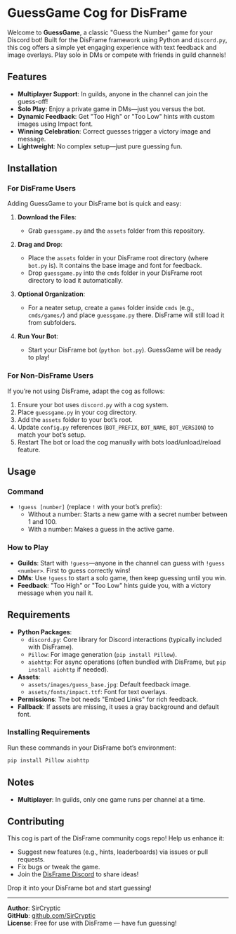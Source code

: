 # GuessGame Cog for DisFrame

Welcome to **GuessGame**, a classic "Guess the Number" game for your Discord bot! Built for the DisFrame framework using Python and `discord.py`, this cog offers a simple yet engaging experience with text feedback and image overlays. Play solo in DMs or compete with friends in guild channels!

## Features

- **Multiplayer Support**: In guilds, anyone in the channel can join the guess-off!
- **Solo Play**: Enjoy a private game in DMs—just you versus the bot.
- **Dynamic Feedback**: Get "Too High" or "Too Low" hints with custom images using Impact font.
- **Winning Celebration**: Correct guesses trigger a victory image and message.
- **Lightweight**: No complex setup—just pure guessing fun.

## Installation

### For DisFrame Users
Adding GuessGame to your DisFrame bot is quick and easy:

1. **Download the Files**:
   - Grab `guessgame.py` and the `assets` folder from this repository.

2. **Drag and Drop**:
   - Place the `assets` folder in your DisFrame root directory (where `bot.py` is). It contains the base image and font for feedback.
   - Drop `guessgame.py` into the `cmds` folder in your DisFrame root directory to load it automatically.

3. **Optional Organization**:
   - For a neater setup, create a `games` folder inside `cmds` (e.g., `cmds/games/`) and place `guessgame.py` there. DisFrame will still load it from subfolders.

4. **Run Your Bot**:
   - Start your DisFrame bot (`python bot.py`). GuessGame will be ready to play!

### For Non-DisFrame Users
If you’re not using DisFrame, adapt the cog as follows:

1. Ensure your bot uses `discord.py` with a cog system.
2. Place `guessgame.py` in your cog directory.
3. Add the `assets` folder to your bot’s root.
4. Update `config.py` references (`BOT_PREFIX`, `BOT_NAME`, `BOT_VERSION`) to match your bot’s setup.
5. Restart The bot or load the cog manually with bots load/unload/reload feature.

## Usage

### Command
- `!guess [number]` (replace `!` with your bot’s prefix):
  - Without a number: Starts a new game with a secret number between 1 and 100.
  - With a number: Makes a guess in the active game.

### How to Play
- **Guilds**: Start with `!guess`—anyone in the channel can guess with `!guess <number>`. First to guess correctly wins!
- **DMs**: Use `!guess` to start a solo game, then keep guessing until you win.
- **Feedback**: "Too High" or "Too Low" hints guide you, with a victory message when you nail it.

## Requirements

- **Python Packages**:
  - `discord.py`: Core library for Discord interactions (typically included with DisFrame).
  - `Pillow`: For image generation (`pip install Pillow`).
  - `aiohttp`: For async operations (often bundled with DisFrame, but `pip install aiohttp` if needed).
- **Assets**:
  - `assets/images/guess_base.jpg`: Default feedback image.
  - `assets/fonts/impact.ttf`: Font for text overlays.
- **Permissions**: The bot needs "Embed Links" for rich feedback.
- **Fallback**: If assets are missing, it uses a gray background and default font.

### Installing Requirements
Run these commands in your DisFrame bot’s environment:
```bash
pip install Pillow aiohttp
```

## Notes
- **Multiplayer**: In guilds, only one game runs per channel at a time.

## Contributing
This cog is part of the DisFrame community cogs repo! Help us enhance it:
- Suggest new features (e.g., hints, leaderboards) via issues or pull requests.
- Fix bugs or tweak the game.
- Join the [DisFrame Discord](https://discord.gg/48JH3UkerX) to share ideas!

Drop it into your DisFrame bot and start guessing!

---

**Author**: SirCryptic  
**GitHub**: [github.com/SirCryptic](https://github.com/SirCryptic)  
**License**: Free for use with DisFrame — have fun guessing!
